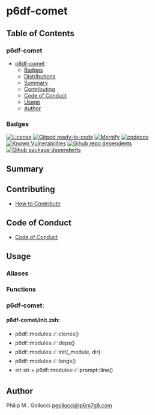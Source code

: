 # p6df-comet

## Table of Contents


### p6df-comet
- [p6df-comet](#p6df-comet)
  - [Badges](#badges)
  - [Distributions](#distributions)
  - [Summary](#summary)
  - [Contributing](#contributing)
  - [Code of Conduct](#code-of-conduct)
  - [Usage](#usage)
  - [Author](#author)

### Badges

[![License](https://img.shields.io/badge/License-Apache%202.0-yellowgreen.svg)](https://opensource.org/licenses/Apache-2.0)
[![Gitpod ready-to-code](https://img.shields.io/badge/Gitpod-ready--to--code-blue?logo=gitpod)](https://gitpod.io/#https://github.com/p6m7g8/p6df-comet)
[![Mergify](https://img.shields.io/endpoint.svg?url=https://gh.mergify.io/badges/p6m7g8/p6df-comet/&style=flat)](https://mergify.io)
[![codecov](https://codecov.io/gh/p6m7g8/p6df-comet/branch/master/graph/badge.svg?token=14Yj1fZbew)](https://codecov.io/gh/p6m7g8/p6df-comet)
[![Known Vulnerabilities](https://snyk.io/test/github/p6m7g8/p6df-comet/badge.svg?targetFile=package.json)](https://snyk.io/test/github/p6m7g8/p6df-comet?targetFile=package.json)
[![Gihub repo dependents](https://badgen.net/github/dependents-repo/p6m7g8/p6df-comet)](https://github.com/p6m7g8/p6df-comet/network/dependents?dependent_type=REPOSITORY)
[![Gihub package dependents](https://badgen.net/github/dependents-pkg/p6m7g8/p6df-comet)](https://github.com/p6m7g8/p6df-comet/network/dependents?dependent_type=PACKAGE)

## Summary

## Contributing

- [How to Contribute](CONTRIBUTING.md)

## Code of Conduct

- [Code of Conduct](https://github.com/p6m7g8/.github/blob/master/CODE_OF_CONDUCT.md)

## Usage


### Aliases


### Functions

### p6df-comet:

#### p6df-comet/init.zsh:

- p6df::modules::comet::clones()
- p6df::modules::comet::deps()
- p6df::modules::comet::init(_module, dir)
- p6df::modules::comet::langs()
- str str = p6df::modules::comet::prompt::line()



## Author

Philip M . Gollucci <pgollucci@p6m7g8.com>
